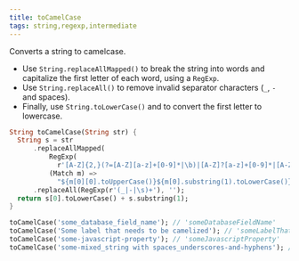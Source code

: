 ```yaml
---
title: toCamelCase
tags: string,regexp,intermediate
---
```


Converts a string to camelcase.

- Use `String.replaceAllMapped()` to break the string into words and capitalize the first letter of each word, using a `RegExp`.
- Use `String.replaceAll()` to remove invalid separator characters (`_`, `-` and spaces).
- Finally, use `String.toLowerCase()` and to convert the first letter to lowercase.

```dart
String toCamelCase(String str) {
  String s = str
      .replaceAllMapped(
          RegExp(
            r'[A-Z]{2,}(?=[A-Z][a-z]+[0-9]*|\b)|[A-Z]?[a-z]+[0-9]*|[A-Z]|[0-9]+'),
          (Match m) =>
            "${m[0][0].toUpperCase()}${m[0].substring(1).toLowerCase()}")
      .replaceAll(RegExp(r'(_|-|\s)+'), '');
  return s[0].toLowerCase() + s.substring(1);
}
```

```dart
toCamelCase('some_database_field_name'); // 'someDatabaseFieldName'
toCamelCase('Some label that needs to be camelized'); // 'someLabelThatNeedsToBeCamelized'
toCamelCase('some-javascript-property'); // 'someJavascriptProperty'
toCamelCase('some-mixed_string with spaces_underscores-and-hyphens'); // 'someMixedStringWithSpacesUnderscoresAndHyphens'
```
